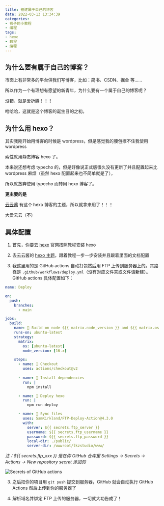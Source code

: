 ```yaml
---
title: 搭建属于自己的博客
date: 2022-03-13 13:34:39
categories:
- 裤子的小教程
- 编程
tags: 
- hexo
- 教程
- 编程
---
```


## 为什么要有属于自己的博客？

市面上有非常多的平台供我们写博客，比如：简书、CSDN、掘金 等……

所以作为一个有理想有愿望的新青年，为什么要有一个属于自己的博客呢？

没错，就是爱折腾！！！

哈哈哈，这就是这个博客的诞生目的之初。

## 为什么用 hexo？

其实我刚开始用博客的时候是 wordpress，但是感觉我的腰包撑不住我使用 wordpress

索性就用静态博客 hexo 了。

本来说还想考虑 typecho 的，但是好像说正式版很久没有更新了并且配置起来比 wordpress 麻烦（虽然 hexo 配置起来也不简单就是了），

所以就放弃使用 typecho 而转用 hexo 博客了。

**更主要的是**

[云云酱](https://www.yunyoujun.cn/) 有这个 hexo 博客的主题，所以就拿来用了！！！

大爱云云（不）

## 具体配置

1. 首先，你要去 [hexo](https://hexo.io/zh-cn/docs/index.html) 官网按照教程安装 hexo

2. 去云云酱的 [hexo 主题](https://yun.yunyoujun.cn/guide/)，跟着教程一步一步安装并且跟着里面的文档配置

3. 我这里用的是 GitHub actions 自动打包然后用 FTP 上传到服务器上的。其路径是 `.github/workflows/deploy.yml`（没有对应文件夹或文件请新建）。GitHub actions 具体配置如下：

```yml
name: Deploy

on:
  push:
    branches:
      - main

jobs:
  build:
    name: 🍳 Build on node ${{ matrix.node_version }} and ${{ matrix.os }}
    runs-on: ubuntu-latest
    strategy:
      matrix:
        os: [ubuntu-latest]
        node_version: [16.x]

    steps:
      - name: 🤔 Checkout
        uses: actions/checkout@v2
      
      - name: 🚚 Install dependencies
        run: |
          npm install

      - name: 🎉 Deploy hexo
        run: |
          npm run deploy

      - name: 📂 Sync files
        uses: SamKirkland/FTP-Deploy-Action@4.3.0
        with:
          server: ${{ secrets.ftp_server }}
          username: ${{ secrets.ftp_username }}
          password: ${{ secrets.ftp_password }}
          local-dir: ./public/
          server-dir: /wwwroot/lkzstudio/www/
```

*注：${{ secrets.ftp_xxx }} 是在你 GitHub 仓库里 Settings -> Secrets -> Actions -> New repository secret 添加的*

![Secrets of GitHub actions](https://cdn.jsdelivr.net/gh/Rotten-LKZ/cdn@main/images/content/github-actions-secrets-1370ca.png)

3. 之后把你的项目用 `git push` 提交到服务器，GitHub 就会自动执行 GitHub Actions 然后上传到你的服务器了

4. 解析域名并绑定 FTP 上传的服务器，一切就大功告成了！
